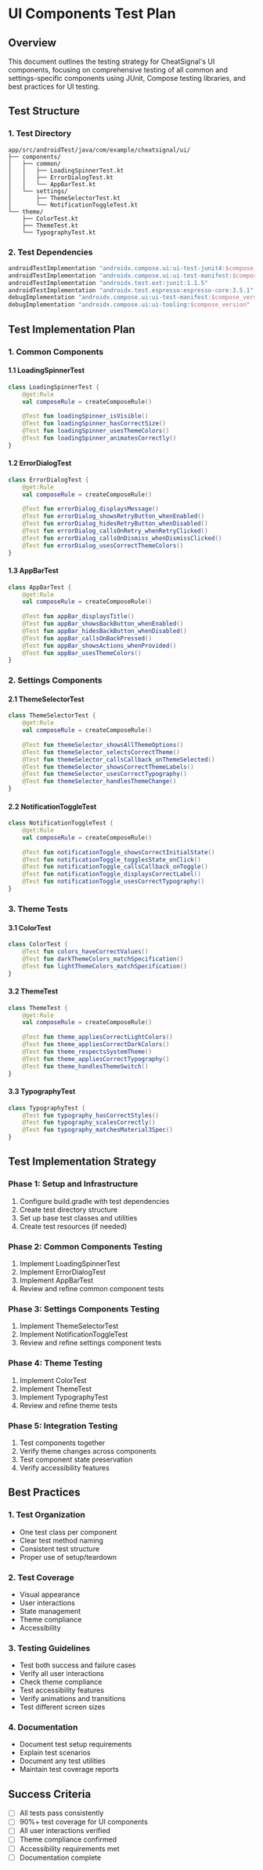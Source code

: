 # UI Components Test Plan

## Overview
This document outlines the testing strategy for CheatSignal's UI components, focusing on comprehensive testing of all common and settings-specific components using JUnit, Compose testing libraries, and best practices for UI testing.

## Test Structure

### 1. Test Directory
```
app/src/androidTest/java/com/example/cheatsignal/ui/
├── components/
│   ├── common/
│   │   ├── LoadingSpinnerTest.kt
│   │   ├── ErrorDialogTest.kt
│   │   └── AppBarTest.kt
│   └── settings/
│       ├── ThemeSelectorTest.kt
│       └── NotificationToggleTest.kt
└── theme/
    ├── ColorTest.kt
    ├── ThemeTest.kt
    └── TypographyTest.kt
```

### 2. Test Dependencies
```gradle
androidTestImplementation "androidx.compose.ui:ui-test-junit4:$compose_version"
androidTestImplementation "androidx.compose.ui:ui-test-manifest:$compose_version"
androidTestImplementation "androidx.test.ext:junit:1.1.5"
androidTestImplementation "androidx.test.espresso:espresso-core:3.5.1"
debugImplementation "androidx.compose.ui:ui-test-manifest:$compose_version"
debugImplementation "androidx.compose.ui:ui-tooling:$compose_version"
```

## Test Implementation Plan

### 1. Common Components

#### 1.1 LoadingSpinnerTest
```kotlin
class LoadingSpinnerTest {
    @get:Rule
    val composeRule = createComposeRule()
    
    @Test fun loadingSpinner_isVisible()
    @Test fun loadingSpinner_hasCorrectSize()
    @Test fun loadingSpinner_usesThemeColors()
    @Test fun loadingSpinner_animatesCorrectly()
}
```

#### 1.2 ErrorDialogTest
```kotlin
class ErrorDialogTest {
    @get:Rule
    val composeRule = createComposeRule()
    
    @Test fun errorDialog_displaysMessage()
    @Test fun errorDialog_showsRetryButton_whenEnabled()
    @Test fun errorDialog_hidesRetryButton_whenDisabled()
    @Test fun errorDialog_callsOnRetry_whenRetryClicked()
    @Test fun errorDialog_callsOnDismiss_whenDismissClicked()
    @Test fun errorDialog_usesCorrectThemeColors()
}
```

#### 1.3 AppBarTest
```kotlin
class AppBarTest {
    @get:Rule
    val composeRule = createComposeRule()
    
    @Test fun appBar_displaysTitle()
    @Test fun appBar_showsBackButton_whenEnabled()
    @Test fun appBar_hidesBackButton_whenDisabled()
    @Test fun appBar_callsOnBackPressed()
    @Test fun appBar_showsActions_whenProvided()
    @Test fun appBar_usesThemeColors()
}
```

### 2. Settings Components

#### 2.1 ThemeSelectorTest
```kotlin
class ThemeSelectorTest {
    @get:Rule
    val composeRule = createComposeRule()
    
    @Test fun themeSelector_showsAllThemeOptions()
    @Test fun themeSelector_selectsCorrectTheme()
    @Test fun themeSelector_callsCallback_onThemeSelected()
    @Test fun themeSelector_showsCorrectThemeLabels()
    @Test fun themeSelector_usesCorrectTypography()
    @Test fun themeSelector_handlesThemeChange()
}
```

#### 2.2 NotificationToggleTest
```kotlin
class NotificationToggleTest {
    @get:Rule
    val composeRule = createComposeRule()
    
    @Test fun notificationToggle_showsCorrectInitialState()
    @Test fun notificationToggle_togglesState_onClick()
    @Test fun notificationToggle_callsCallback_onToggle()
    @Test fun notificationToggle_displaysCorrectLabel()
    @Test fun notificationToggle_usesCorrectTypography()
}
```

### 3. Theme Tests

#### 3.1 ColorTest
```kotlin
class ColorTest {
    @Test fun colors_haveCorrectValues()
    @Test fun darkThemeColors_matchSpecification()
    @Test fun lightThemeColors_matchSpecification()
}
```

#### 3.2 ThemeTest
```kotlin
class ThemeTest {
    @get:Rule
    val composeRule = createComposeRule()
    
    @Test fun theme_appliesCorrectLightColors()
    @Test fun theme_appliesCorrectDarkColors()
    @Test fun theme_respectsSystemTheme()
    @Test fun theme_appliesCorrectTypography()
    @Test fun theme_handlesThemeSwitch()
}
```

#### 3.3 TypographyTest
```kotlin
class TypographyTest {
    @Test fun typography_hasCorrectStyles()
    @Test fun typography_scalesCorrectly()
    @Test fun typography_matchesMaterial3Spec()
}
```

## Test Implementation Strategy

### Phase 1: Setup and Infrastructure
1. Configure build.gradle with test dependencies
2. Create test directory structure
3. Set up base test classes and utilities
4. Create test resources (if needed)

### Phase 2: Common Components Testing
1. Implement LoadingSpinnerTest
2. Implement ErrorDialogTest
3. Implement AppBarTest
4. Review and refine common component tests

### Phase 3: Settings Components Testing
1. Implement ThemeSelectorTest
2. Implement NotificationToggleTest
3. Review and refine settings component tests

### Phase 4: Theme Testing
1. Implement ColorTest
2. Implement ThemeTest
3. Implement TypographyTest
4. Review and refine theme tests

### Phase 5: Integration Testing
1. Test components together
2. Verify theme changes across components
3. Test component state preservation
4. Verify accessibility features

## Best Practices

### 1. Test Organization
- One test class per component
- Clear test method naming
- Consistent test structure
- Proper use of setup/teardown

### 2. Test Coverage
- Visual appearance
- User interactions
- State management
- Theme compliance
- Accessibility

### 3. Testing Guidelines
- Test both success and failure cases
- Verify all user interactions
- Check theme compliance
- Test accessibility features
- Verify animations and transitions
- Test different screen sizes

### 4. Documentation
- Document test setup requirements
- Explain test scenarios
- Document any test utilities
- Maintain test coverage reports

## Success Criteria
- [ ] All tests pass consistently
- [ ] 90%+ test coverage for UI components
- [ ] All user interactions verified
- [ ] Theme compliance confirmed
- [ ] Accessibility requirements met
- [ ] Documentation complete
